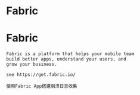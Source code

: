 # Fabric
# Fabric 
    Fabric is a platform that helps your mobile team 
    build better apps, understand your users, and 
    grow your business.

    see https://get.fabric.io/

    使用Fabric App搭建崩溃日志收集